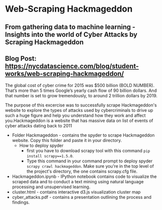 # Web-Scraping Hackmageddon

## From gathering data to machine learning - Insights into the world of Cyber Attacks by Scraping Hackmageddon

## Blog Post: https://nycdatascience.com/blog/student-works/web-scraping-hackmageddon/

The global cost of cyber crime for 2015 was $500 billion (BOLD NUMBER).
That’s more than 5 times Google’s yearly cash flow of 90 billion dollars.
And that number is set to grow tremendously, to around 2 trillion dollars by 2019.

The purpose of this excercise was to successfully scrape Hackmageddon's website to explore the types of attacks used by cybercriminals to drive up such a huge figure and help you understand how they work and affect you.Hackmageddon is a website that has massive data on list of events of cyber attacks dating back to 2011

* Folder Hackmageddon - contains the spyder to scrape Hackmageddon website. Copy this folder and paste it in your directory. 
    * How to deploy spyder
         * first you have to download scrapy tool with this command `pip install scrapy==1.5.0`.
         * Type this command in your command prompt to deploy spyder `scrapy crawl hackmageddon`. Make sure you're                    in the top level of the project's directory, the one contains scrapy.cfg file.
* Hackmageddon.ipynb - IPython notebook contains code to visualize the scraped data and to conduct a text mining using     natural language processing and unsupervised learning.
* cluster.html - contains interactive d3.js visualization cluster map 
* cyber_attacks.pdf - contains a presentation outlining the process and findings.
